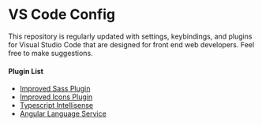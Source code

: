# VS Code Config

This repository is regularly updated with settings, keybindings, and plugins for Visual Studio Code that are designed for front end web developers. Feel free to make suggestions.

#### Plugin List

- [Improved Sass Plugin](https://marketplace.visualstudio.com/items?itemName=robinbentley.sass-indented)
- [Improved Icons Plugin](https://marketplace.visualstudio.com/items?itemName=qinjia.seti-icons)
- [Typescript Intellisense](https://marketplace.visualstudio.com/items?itemName=eg2.tslint)
- [Angular Language Service](https://marketplace.visualstudio.com/items?itemName=Angular.ng-template)
